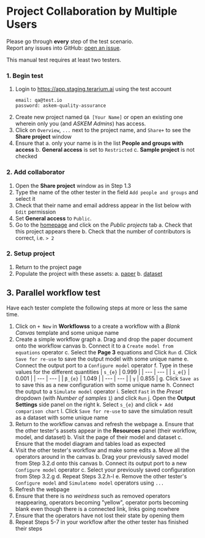 # Project Collaboration by Multiple Users

Please go through __every__ step of the test scenario.\
Report any issues into GitHub: [open an issue](https://github.com/DARPA-ASKEM/terarium/issues/new?assignees=&labels=bug%2C+Q%26A&template=qa-issue.md&title=%5BBUG%5D%3A+).

This manual test requires at least two testers.

### 1. Begin test

1. Login to https://app.staging.terarium.ai using the test account
    ```
    email: qa@test.io
    password: askem-quality-assurance
    ```
2. Create new project named `QA [Your Name]` or open an existing one wherein only you (and _ASKEM Admins_) has access.
3. Click on `Overview`, `...` next to the project name, and `Share+` to see the **Share project** window
4. Ensure that 
    a. only your name is in the list **People and groups with access**
    b. **General access** is set to `Restricted`
    c. **Sample project** is not checked

### 2. Add collaborator

1. Open the **Share project** window as in Step 1.3
2. Type the name of the other tester in the field `Add people and groups` and select it
3. Check that their name and email address appear in the list below with `Edit` permission
4. Set **General access** to `Public`.
5. Go to the [homepage](https://app.staging.terarium.ai) and click on the _Public projects_ tab
    a. Check that this project appears there
    b. Check that the number of contributors is correct, i.e. `> 2`

### 2. Setup project

1. Return to the project page
2. Populate the project with these assets:
    a. [paper](https://onlinelibrary.wiley.com/doi/epdf/10.1155/2024/7589509)
    b. [dataset](https://drive.google.com/file/d/19L-QTh_mUACxhGSFfXt1qv3jM5w_jizK/view?usp=drive_link)

## 3. Parallel workflow test

Have each tester complete the following steps at more or less the same time.


1. Click on `+ New` in **Workflowss** to a create a workflow with a _Blank Canvas_ template and some unique name
2. Create a simple workflow graph
    a. Drag and drop the paper document onto the workflow canvas
    b. Connect it to a `Create model from equations` operator
    c. Select the **Page 3** equations and Click `Run`
    d. Click `Save for re-use` to save the output model with some unique name
    e. Connect the output port to a `Configure model` operator
    f. Type in these values for the different quantities
        | `s_{e}` | 0.999 |
        | --- | --- |
        | `i_e{}` | 0.001 |
        | --- | --- |
        | `β_{e}` | 1.049 |
        | --- | --- |
        | `γ` | 0.855 |
    g. Click `Save as` to save this as a new configuration with some unique name
    h. Connect the output to a `Simulate model` operator
    i. Select `Fast` in the _Preset_ dropdown (with _Number of samples_ `1`) and click `Run`
    j. Open the **Output Settings** side panel on the right
    k. Select `s_{e}` and click `+ Add comparison chart`
    l. Click `Save for re-use` to save the simulation result as a dataset with some unique name
3. Return to the workflow canvas and refresh the webpage
    a. Ensure that the other tester's assets appear in the **Resources** panel (their workflow, model, and dataset)
    b. Visit the page of their model and dataset
    c. Ensure that the model diagram and tables load as expected
4. Visit the other tester's workflow and make some edits
    a. Move all the operators around in the canvas
    b. Drag your previously saved model from Step 3.2.d onto this canvas
    b. Connect its output port to a new `Configure model` operator
    c. Select your previously saved configuration from Step 3.2.g
    d. Repeat Steps 3.2.h-l
    e. Remove the other tester's `Configure model` and `Simulatemo model` operators using `...`
5. Refresh the webpage
6. Ensure that there is no _weirdness_ such as removed operators reappearing, operators becoming "yellow", operator ports becoming blank even though there is a connected link, links going nowhere
7. Ensure that the operators have not lost their state by opening them
8. Repeat Steps 5-7 in your workflow after the other tester has finished their steps


